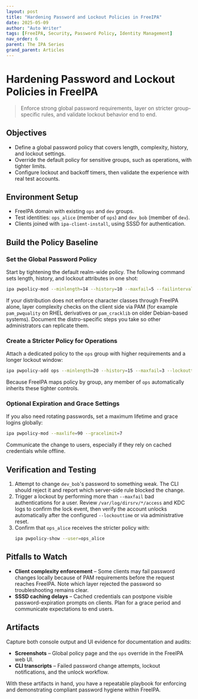 ```yaml
---
layout: post
title: "Hardening Password and Lockout Policies in FreeIPA"
date: 2025-05-09
author: "Auto Writer"
tags: [FreeIPA, Security, Password Policy, Identity Management]
nav_order: 6
parent: The IPA Series
grand_parent: Articles
---
```


# Hardening Password and Lockout Policies in FreeIPA

> Enforce strong global password requirements, layer on stricter group-specific rules, and validate lockout behavior end to end.

## Objectives

- Define a global password policy that covers length, complexity, history, and lockout settings.
- Override the default policy for sensitive groups, such as operations, with tighter limits.
- Configure lockout and backoff timers, then validate the experience with real test accounts.

## Environment Setup

- FreeIPA domain with existing `ops` and `dev` groups.
- Test identities: `ops_alice` (member of `ops`) and `dev_bob` (member of `dev`).
- Clients joined with `ipa-client-install`, using SSSD for authentication.

## Build the Policy Baseline

### Set the Global Password Policy

Start by tightening the default realm-wide policy. The following command sets length, history, and lockout attributes in one shot:

```bash
ipa pwpolicy-mod --minlength=14 --history=10 --maxfail=5 --failinterval=300 --lockouttime=900
```

If your distribution does not enforce character classes through FreeIPA alone, layer complexity checks on the client side via PAM (for example `pam_pwquality` on RHEL derivatives or `pam_cracklib` on older Debian-based systems). Document the distro-specific steps you take so other administrators can replicate them.

### Create a Stricter Policy for Operations

Attach a dedicated policy to the `ops` group with higher requirements and a longer lockout window:

```bash
ipa pwpolicy-add ops --minlength=20 --history=15 --maxfail=3 --lockouttime=1800
```

Because FreeIPA maps policy by group, any member of `ops` automatically inherits these tighter controls.

### Optional Expiration and Grace Settings

If you also need rotating passwords, set a maximum lifetime and grace logins globally:

```bash
ipa pwpolicy-mod --maxlife=90 --gracelimit=7
```

Communicate the change to users, especially if they rely on cached credentials while offline.

## Verification and Testing

1. Attempt to change `dev_bob`'s password to something weak. The CLI should reject it and report which server-side rule blocked the change.
2. Trigger a lockout by performing more than `--maxfail` bad authentications for a user. Review `/var/log/dirsrv/*/access` and KDC logs to confirm the lock event, then verify the account unlocks automatically after the configured `--lockouttime` or via administrative reset.
3. Confirm that `ops_alice` receives the stricter policy with:
   ```bash
   ipa pwpolicy-show --user=ops_alice
   ```

## Pitfalls to Watch

- **Client complexity enforcement** – Some clients may fail password changes locally because of PAM requirements before the request reaches FreeIPA. Note which layer rejected the password so troubleshooting remains clear.
- **SSSD caching delays** – Cached credentials can postpone visible password-expiration prompts on clients. Plan for a grace period and communicate expectations to end users.

## Artifacts

Capture both console output and UI evidence for documentation and audits:

- **Screenshots** – Global policy page and the `ops` override in the FreeIPA web UI.
- **CLI transcripts** – Failed password change attempts, lockout notifications, and the unlock workflow.

With these artifacts in hand, you have a repeatable playbook for enforcing and demonstrating compliant password hygiene within FreeIPA.
